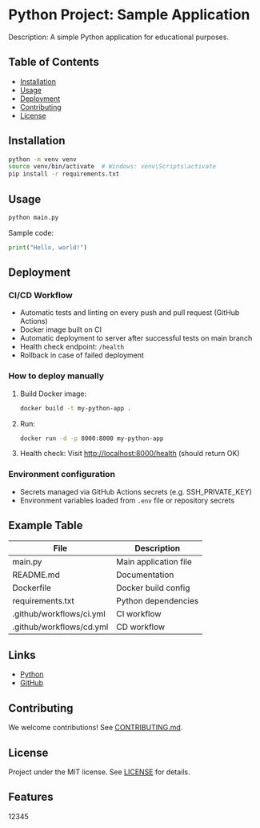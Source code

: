 # Python Project: Sample Application

Description: A simple Python application for educational purposes.

## Table of Contents
- [Installation](#installation)
- [Usage](#usage)
- [Deployment](#deployment)
- [Contributing](#contributing)
- [License](#license)

## Installation

```bash
python -m venv venv
source venv/bin/activate  # Windows: venv\Scripts\activate
pip install -r requirements.txt
```

## Usage

```bash
python main.py
```

Sample code:
```python
print("Hello, world!")
```

## Deployment

### CI/CD Workflow
- Automatic tests and linting on every push and pull request (GitHub Actions)
- Docker image built on CI
- Automatic deployment to server after successful tests on main branch
- Health check endpoint: `/health`
- Rollback in case of failed deployment

### How to deploy manually
1. Build Docker image:
   ```sh
   docker build -t my-python-app .
   ```
2. Run:
   ```sh
   docker run -d -p 8000:8000 my-python-app
   ```
3. Health check:
   Visit [http://localhost:8000/health](http://localhost:8000/health) (should return OK)

### Environment configuration
- Secrets managed via GitHub Actions secrets (e.g. SSH_PRIVATE_KEY)
- Environment variables loaded from `.env` file or repository secrets

## Example Table

| File        | Description            |
|-------------|-----------------------|
| main.py     | Main application file  |
| README.md   | Documentation         |
| Dockerfile  | Docker build config   |
| requirements.txt | Python dependencies |
| .github/workflows/ci.yml | CI workflow |
| .github/workflows/cd.yml | CD workflow |

## Links
- [Python](https://www.python.org/)
- [GitHub](https://github.com/)

## Contributing

We welcome contributions! See [CONTRIBUTING.md](CONTRIBUTING.md).

## License

Project under the MIT license. See [LICENSE](LICENSE) for details. 

## Features

12345
